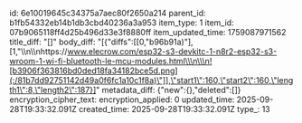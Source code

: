 id: 6e10019645c34375a7aec80f2650a214
parent_id: b1fb54332eb14b1db3cbd40236a3a953
item_type: 1
item_id: 07b9065118ff4d25b496d33e3f8880ff
item_updated_time: 1759087971562
title_diff: "[]"
body_diff: "[{\"diffs\":[[0,\"b96b91a)\"],[1,\"\\\n\\\nhttps://www.elecrow.com/esp32-s3-devkitc-1-n8r2-esp32-s3-wroom-1-wi-fi-bluetooth-le-mcu-modules.html\\\n\\\n![b3906f363816bd0ded18fa34182bce5d.png](:/81b7dd92751142d49a0f6fc1a10c1f8a)\"]],\"start1\":160,\"start2\":160,\"length1\":8,\"length2\":187}]"
metadata_diff: {"new":{},"deleted":[]}
encryption_cipher_text: 
encryption_applied: 0
updated_time: 2025-09-28T19:33:32.091Z
created_time: 2025-09-28T19:33:32.091Z
type_: 13